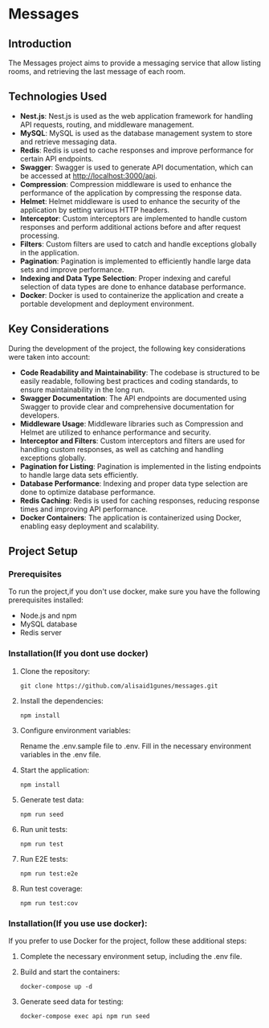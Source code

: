 # Messages

## Introduction

The Messages project aims to provide a messaging service that allow listing rooms, and retrieving the last message of each room.

## Technologies Used

- **Nest.js**: Nest.js is used as the web application framework for handling API requests, routing, and middleware management.
- **MySQL**: MySQL is used as the database management system to store and retrieve messaging data.
- **Redis**: Redis is used to cache responses and improve performance for certain API endpoints.
- **Swagger**: Swagger is used to generate API documentation, which can be accessed at [http://localhost:3000/api](http://localhost:3000/api).
- **Compression**: Compression middleware is used to enhance the performance of the application by compressing the response data.
- **Helmet**: Helmet middleware is used to enhance the security of the application by setting various HTTP headers.
- **Interceptor**: Custom interceptors are implemented to handle custom responses and perform additional actions before and after request processing.
- **Filters**: Custom filters are used to catch and handle exceptions globally in the application.
- **Pagination**: Pagination is implemented to efficiently handle large data sets and improve performance.
- **Indexing and Data Type Selection**: Proper indexing and careful selection of data types are done to enhance database performance.
- **Docker**: Docker is used to containerize the application and create a portable development and deployment environment.


## Key Considerations

During the development of the project, the following key considerations were taken into account:

- **Code Readability and Maintainability**: The codebase is structured to be easily readable, following best practices and coding standards, to ensure maintainability in the long run.
- **Swagger Documentation**: The API endpoints are documented using Swagger to provide clear and comprehensive documentation for developers.
- **Middleware Usage**: Middleware libraries such as Compression and Helmet are utilized to enhance performance and security.
- **Interceptor and Filters**: Custom interceptors and filters are used for handling custom responses, as well as catching and handling exceptions globally.
- **Pagination for Listing**: Pagination is implemented in the listing endpoints to handle large data sets efficiently.
- **Database Performance**: Indexing and proper data type selection are done to optimize database performance.
- **Redis Caching**: Redis is used for caching responses, reducing response times and improving API performance.
- **Docker Containers**: The application is containerized using Docker, enabling easy deployment and scalability.

## Project Setup

### Prerequisites

To run the project,if you don't use docker, make sure you have the following prerequisites installed:

- Node.js and npm
- MySQL database
- Redis server

### Installation(If you dont use docker)

1. Clone the repository:

   ```shell
   git clone https://github.com/alisaid1gunes/messages.git
2. Install the dependencies: 
    
   ```shell
   npm install
3. Configure environment variables:

    Rename the .env.sample file to .env.
    Fill in the necessary environment variables in the .env file.
4. Start the application:
     ```shell
    npm install
5. Generate test data:
      ```shell
    npm run seed
6. Run unit tests:
    ```shell
    npm run test
7. Run E2E tests:
    ```shell
    npm run test:e2e
8. Run test coverage:
    ```shell
    npm run test:cov

### Installation(If you use use docker):
If you prefer to use Docker for the project, follow these additional steps:

1. Complete the necessary environment setup, including the .env file.

2. Build and start the containers:
    ```shell
    docker-compose up -d
3. Generate seed data for testing:
    ```shell
    docker-compose exec api npm run seed
